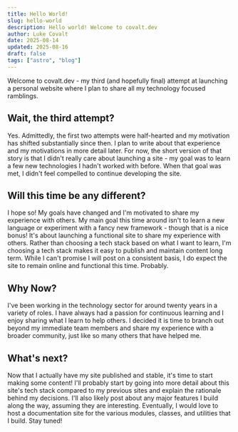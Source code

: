 ```yaml
---
title: Hello World!
slug: hello-world
description: Hello world! Welcome to covalt.dev
author: Luke Covalt
date: 2025-08-14
updated: 2025-08-16
draft: false
tags: ["astro", "blog"]
---
```


Welcome to covalt.dev - my third (and hopefully final) attempt at launching a personal website where I plan to share all my technology focused ramblings.

## Wait, the third attempt?

Yes. Admittedly, the first two attempts were half-hearted and my motivation has shifted substantially since then. I plan to write about that experience and my motivations in more detail later. For now, the short version of that story is that I didn't really care about launching a site - my goal was to learn a few new technologies I hadn't worked with before. When that goal was met, I didn't feel compelled to continue developing the site.

## Will this time be any different?

I hope so! My goals have changed and I'm motivated to share my experience with others. My main goal this time around isn't to learn a new language or experiment with a fancy new framework - though that is a nice bonus! It's about launching a functional site to share my experience with others. Rather than choosing a tech stack based on what I want to learn, I'm choosing a tech stack makes it easy to publish and maintain content long term. While I can't promise I will post on a consistent basis, I do expect the site to remain online and functional this time. Probably.

## Why Now?

I've been working in the technology sector for around twenty years in a variety of roles. I have always had a passion for continuous learning and I enjoy sharing what I learn to help others. I decided it is time to branch out beyond my immediate team members and share my experience with a broader community, just like so many others that have helped me.

## What's next?

Now that I actually have my site published and stable, it's time to start making some content! I'll probably start by going into more detail about this site's tech stack compared to my previous sites and explain the rationale behind my decisions. I'll also likely post about any major features I build along the way, assuming they are interesting. Eventually, I would love to host a documentation site for the various modules, classes, and utilities that I build. Stay tuned!

